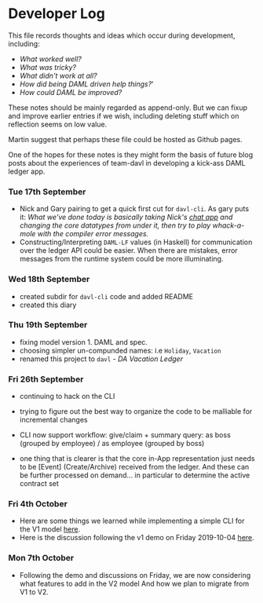 
# Developer Log

This file records thoughts and ideas which occur during development, including:

- _What worked well?_
- _What was tricky?_
- _What didn't work at all?_
- _How did being DAML driven help things?_'
- _How could DAML be improved?_

These notes should be mainly regarded as append-only. But we can fixup and improve earlier entries if we wish, including deleting stuff which on reflection seems on low value.

Martin suggest that perhaps these file could be hosted as Github pages.

One of the hopes for these notes is they might form the basis of future blog posts about the experiences of team-davl in developing a kick-ass DAML ledger app.

### Tue 17th September

- Nick and Gary pairing to get a quick first cut for `davl-cli`. As gary puts it: _What we've done today is basically taking Nick's [chat app](https://github.com/digital-asset/daml/tree/master/language-support/hs/bindings/examples/chat) and changing the core datatypes from under it, then try to play whack-a-mole with the compiler error messages._
- Constructing/Interpreting `DAML-LF` values (in Haskell) for communication over the ledger API could be easier. When there are mistakes, error messages from the runtime system could be more illuminating.

### Wed 18th September

- created subdir for `davl-cli` code and added README
- created this diary

### Thu 19th September

- fixing model version 1. DAML and spec.
- choosing simpler un-compunded names: i.e `Holiday`, `Vacation`
- renamed this project to `davl` - _DA Vacation Ledger_

### Fri 26th September

- continuing to hack on the CLI
- trying to figure out the best way to organize the code to be malliable for incremental changes
- CLI now support workflow: give/claim + summary query: as boss (grouped by employee) / as employee (grouped by boss)

- one thing that is clearer is that the core in-App representation just needs to be [Event] (Create/Archive) received from the ledger. And these can be further processed on demand... in particular to determine the active contract set

### Fri 4th October

- Here are some things we learned while implementing a simple CLI for the V1 model
[here](/notes/v1-learnings.md).
- Here is the discussion following the v1 demo on Friday 2019-10-04
[here](/notes/v1-post-demo-discussion.md).

### Mon 7th October

- Following the demo and discussions on Friday, we are now considering what features to add in the V2 model
And how we plan to migrate from V1 to V2.

